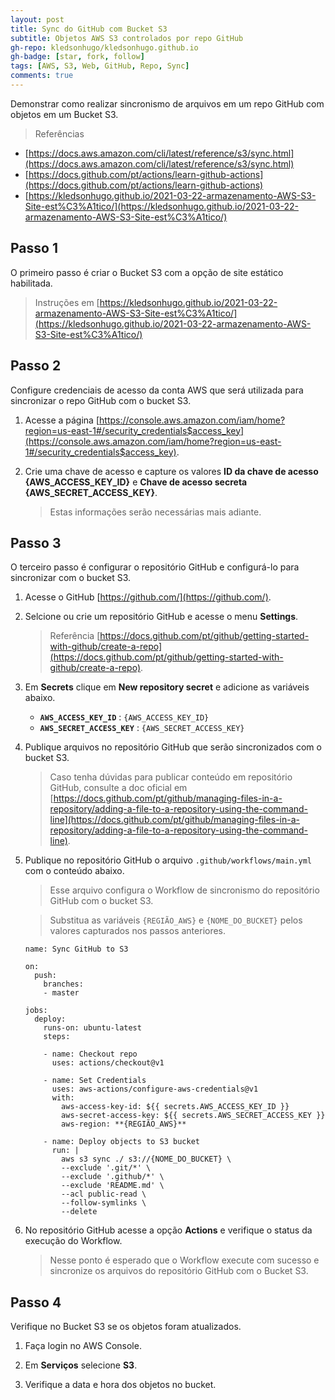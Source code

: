 ```yaml
---
layout: post
title: Sync do GitHub com Bucket S3
subtitle: Objetos AWS S3 controlados por repo GitHub
gh-repo: kledsonhugo/kledsonhugo.github.io
gh-badge: [star, fork, follow]
tags: [AWS, S3, Web, GitHub, Repo, Sync]
comments: true
---
```

Demonstrar como realizar sincronismo de arquivos em um repo GitHub com objetos em um Bucket S3.

> Referências
- [https://docs.aws.amazon.com/cli/latest/reference/s3/sync.html](https://docs.aws.amazon.com/cli/latest/reference/s3/sync.html)
- [https://docs.github.com/pt/actions/learn-github-actions](https://docs.github.com/pt/actions/learn-github-actions)
- [https://kledsonhugo.github.io/2021-03-22-armazenamento-AWS-S3-Site-est%C3%A1tico/](https://kledsonhugo.github.io/2021-03-22-armazenamento-AWS-S3-Site-est%C3%A1tico/)

## Passo 1

O primeiro passo é criar o Bucket S3 com a opção de site estático habilitada.

> Instruções em [https://kledsonhugo.github.io/2021-03-22-armazenamento-AWS-S3-Site-est%C3%A1tico/](https://kledsonhugo.github.io/2021-03-22-armazenamento-AWS-S3-Site-est%C3%A1tico/)

## Passo 2

Configure credenciais de acesso da conta AWS que será utilizada para sincronizar o repo GitHub com o bucket S3.

1. Acesse a página [https://console.aws.amazon.com/iam/home?region=us-east-1#/security_credentials$access_key](https://console.aws.amazon.com/iam/home?region=us-east-1#/security_credentials$access_key).

2. Crie uma chave de acesso e capture os valores **ID da chave de acesso {AWS_ACCESS_KEY_ID}** e **Chave de acesso secreta {AWS_SECRET_ACCESS_KEY}**.

   > Estas informações serão necessárias mais adiante.

## Passo 3

O terceiro passo é configurar o repositório GitHub e configurá-lo para sincronizar com o bucket S3.

1. Acesse o GitHub [https://github.com/](https://github.com/).

2. Selcione ou crie um repositório GitHub e acesse o menu **Settings**.

   > Referência [https://docs.github.com/pt/github/getting-started-with-github/create-a-repo](https://docs.github.com/pt/github/getting-started-with-github/create-a-repo).

3. Em **Secrets** clique em **New repository secret** e adicione as variáveis abaixo.

   - **`AWS_ACCESS_KEY_ID`** : `{AWS_ACCESS_KEY_ID}`
   - **`AWS_SECRET_ACCESS_KEY`** : `{AWS_SECRET_ACCESS_KEY}`

4. Publique arquivos no repositório GitHub que serão sincronizados com o bucket S3.

   > Caso tenha dúvidas para publicar conteúdo em repositório GitHub, consulte a doc oficial em [https://docs.github.com/pt/github/managing-files-in-a-repository/adding-a-file-to-a-repository-using-the-command-line](https://docs.github.com/pt/github/managing-files-in-a-repository/adding-a-file-to-a-repository-using-the-command-line).

5. Publique no repositório GitHub o arquivo `.github/workflows/main.yml` com o conteúdo abaixo.

   > Esse arquivo configura o Workflow de sincronismo do repositório GitHub com o bucket S3.

   > Substitua as variáveis `{REGIÃO_AWS}` e `{NOME_DO_BUCKET}` pelos valores capturados nos passos anteriores.

   ```
   name: Sync GitHub to S3

   on:
     push:
       branches:
       - master

   jobs:
     deploy:
       runs-on: ubuntu-latest
       steps:

       - name: Checkout repo
         uses: actions/checkout@v1

       - name: Set Credentials
         uses: aws-actions/configure-aws-credentials@v1
         with:
           aws-access-key-id: ${{ secrets.AWS_ACCESS_KEY_ID }}
           aws-secret-access-key: ${{ secrets.AWS_SECRET_ACCESS_KEY }}
           aws-region: **{REGIÃO_AWS}**

       - name: Deploy objects to S3 bucket
         run: |
           aws s3 sync ./ s3://{NOME_DO_BUCKET} \
           --exclude '.git/*' \
           --exclude '.github/*' \
           --exclude 'README.md' \
           --acl public-read \
           --follow-symlinks \
           --delete
   ```

7. No repositório GitHub acesse a opção **Actions** e verifique o status da execução do Workflow.

   > Nesse ponto é esperado que o Workflow execute com sucesso e sincronize os arquivos do repositório GitHub com o Bucket S3.


## Passo 4

Verifique no Bucket S3 se os objetos foram atualizados.

1. Faça login no AWS Console.

2. Em **Serviços** selecione **S3**.

3. Verifique a data e hora dos objetos no bucket.
